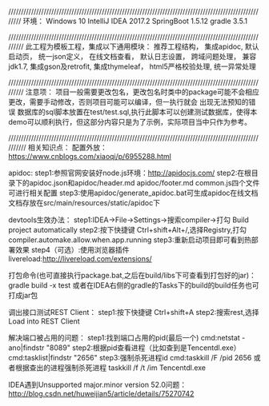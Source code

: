 ////////////////////////////////////////////////////////////////////////////////////////////////////////
环境：
Windows 10
IntelliJ IDEA 2017.2
SpringBoot 1.5.12
gradle 3.5.1




/////////////////////////////////////////////////////////////////////////////////////////////////////////
此工程为模板工程，集成以下通用模块：
推荐工程结构，
集成apidoc,
默认启动页，
统一json定义，
在线文档查看，
默认日志设置，
跨域问题处理，
兼容jdk1.7,
集成gson及retrofit,
集成thymeleaf，
html5严格校验处理,
统一异常处理


/////////////////////////////////////////////////////////////////////////////////////////////////////////
注意项：
项目一般需要更改包名，更改包名时类中的package可能不会相应更改，需要手动修改，否则项目可能可以编译，但一执行就会
出现无法预知的错误
数据库的sql脚本放置在test/test.sql,执行此脚本可以创建测试数据库，使得本demo可以顺利执行，但这部分内容只是为了示例，实际项目当中只作为参考。




//////////////////////////////////////////////////////////////////////////////////////////////////////////
相关知识点：
配置外放：https://www.cnblogs.com/xiaoqi/p/6955288.html

apidoc:
step1:参照官网安装好node.js环境：http://apidocjs.com/
step2:在根目录下的apidoc.json和apidoc/header.md apidoc/footer.md common.js四个文件可进行相关配置
step3:使用apidoc/generate_apidoc.bat可生成apidoc在线文档
文档存放在src/main/resources/static/apidoc下


devtools生效办法：
step1:IDEA->File->Settings->搜索compiler->打勾 Build project automatically
step2:按下快捷键 Ctrl+shift+Alt+/,选择Registry,打勾compiler.automake.allow.when.app.running
step3:重新启动项目即可看到热部署效果
step4（可选）:使用浏览器插件livereload:http://livereload.com/extensions/


打包命令(也可直接执行package.bat,之后在build/libs下可查看到打包好的jar)：gradle build -x test
或者在IDEA右侧的gradle的Tasks下的build的build任务也可打成jar包


调出接口测试REST Client：
step1:按下快捷键 Ctrl+shift+A
step2:搜索rest,选择Load into REST Client


解决端口被占用的问题：
step1:找到端口占用的pid(最后一个)
cmd:netstat -ano|findstr "8089"
step2:根据pid查看进程（比如查到是Tencentdl.exe）
cmd:tasklist|findstr "2656"
step3:强制杀死进程id
cmd:taskkill /F /pid 2656
或者根据查出的进程强制杀死进程
taskkill /f /t /im Tencentdl.exe


IDEA遇到Unsupported major.minor version 52.0问题：
http://blog.csdn.net/huweijian5/article/details/75270742
